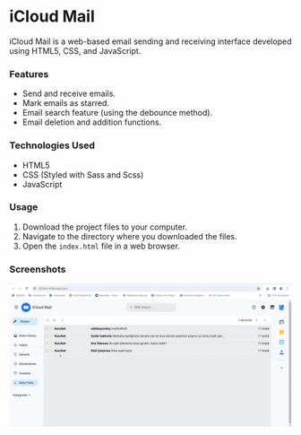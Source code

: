 <h1> iCloud Mail</h1> 

<p>iCloud Mail is a web-based email sending and receiving interface developed using HTML5, CSS, and JavaScript.</p>

<h3>Features</h3>

- Send and receive emails.
- Mark emails as starred.
- Email search feature (using the debounce method).
- Email deletion and addition functions.

<h3>Technologies Used</h3> 

- HTML5
- CSS (Styled with Sass and Scss)
- JavaScript

<h3>Usage</h3> 

1. Download the project files to your computer.
2. Navigate to the directory where you downloaded the files.
3. Open the `index.html` file in a web browser.

<h3>Screenshots</h3> 

![iCloud Mail](kisatanitim.gif)

